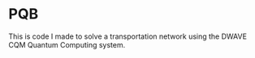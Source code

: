 # PQB

This is code I made to solve a transportation network using the DWAVE CQM Quantum Computing system.
